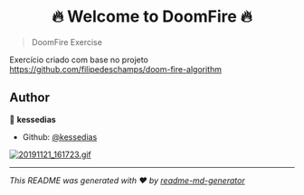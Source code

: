 <h1 align="center">🔥 Welcome to DoomFire 🔥</h1>


> DoomFire Exercise

Exercício criado com base no projeto https://github.com/filipedeschamps/doom-fire-algorithm

## Author

👤 **kessedias**

* Github: [@kessedias](https://github.com/kessedias)

<a href="https://gifyu.com/image/vn40"><img src="https://s5.gifyu.com/images/20191121_161723.gif" alt="20191121_161723.gif" border="0" /></a>

***
_This README was generated with ❤️ by [readme-md-generator](https://github.com/kefranabg/readme-md-generator)_